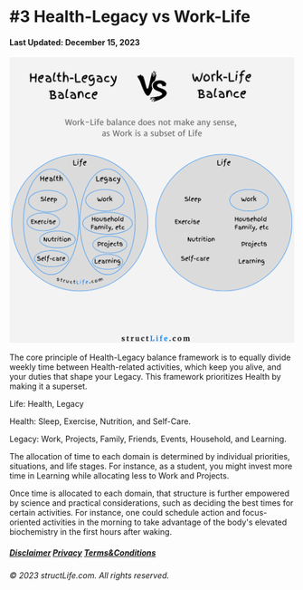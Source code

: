 # \#3 Health-Legacy vs Work-Life

#### Last Updated: December 15, 2023

![](../images/products/post-2023-12-15-health-legacy-balance-versus-work-life-balance.png)

The core principle of Health-Legacy balance framework is to equally divide weekly time between Health-related activities, which keep you alive, and your duties that shape your Legacy. This framework prioritizes Health by making it a superset. 

Life: Health, Legacy

Health: Sleep, Exercise, Nutrition, and Self-Care.

Legacy: Work, Projects, Family, Friends, Events, Household, and Learning.


The allocation of time to each domain is determined by individual priorities, situations, and life stages. For instance, as a student, you might invest more time in Learning while allocating less to Work and Projects. 

Once time is allocated to each domain, that structure is further empowered by science and practical considerations, such as deciding the best times for certain activities. For instance, one could schedule action and focus-oriented activities in the morning to take advantage of the body's elevated biochemistry in the first hours after waking.


##### [Disclaimer](/about-disclaimer)  [Privacy](/about-privacy-policy)  [Terms&Conditions](/about-terms-conditions)

###### © 2023 structLife.com. All rights reserved.